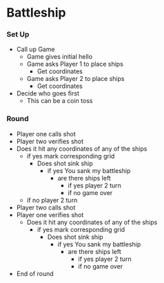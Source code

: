 
# Battleship

### Set Up
 * Call up Game
    * Game gives initial hello
    * Game asks Player 1 to place ships
      * Get coordinates
    * Game asks Player 2 to place ships
      * Get coordinates
 * Decide who goes first
    * This can be a coin toss
### Round
 * Player one calls shot
 * Player two verifies shot
  * Does it hit any coordinates of any of the ships
    * if yes mark corresponding grid
      * Does shot sink ship
        * if yes You sank my battleship
          * are there ships left
            * if yes player 2 turn
            * if no game over
    * if no player 2 turn
 * Player two calls shot
 * Player one verifies shot
    * Does it hit any coordinates of any of the ships
      * if yes mark corresponding grid
        * Does shot sink ship
          * if yes You sank my battleship
            * are there ships left
              * if yes player 2 turn
              * if no game over  
 * End of round
